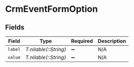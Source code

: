 # CrmEventFormOption


## Fields

| Field                 | Type                  | Required              | Description           |
| --------------------- | --------------------- | --------------------- | --------------------- |
| `label`               | *T.nilable(::String)* | :heavy_minus_sign:    | N/A                   |
| `value`               | *T.nilable(::String)* | :heavy_minus_sign:    | N/A                   |